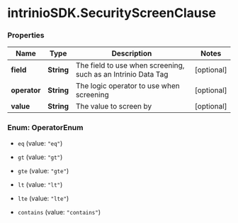 # intrinioSDK.SecurityScreenClause

### Properties
Name | Type | Description | Notes
------------ | ------------- | ------------- | -------------
**field** | **String** | The field to use when screening, such as an Intrinio Data Tag | [optional] 
**operator** | **String** | The logic operator to use when screening | [optional] 
**value** | **String** | The value to screen by | [optional] 


<a name="OperatorEnum"></a>
### Enum: OperatorEnum


* `eq` (value: `"eq"`)

* `gt` (value: `"gt"`)

* `gte` (value: `"gte"`)

* `lt` (value: `"lt"`)

* `lte` (value: `"lte"`)

* `contains` (value: `"contains"`)




